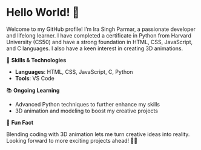 # Hello World! 🌟

Welcome to my GitHub profile! I’m Ira Singh Parmar, a passionate developer and lifelong learner. I have completed a certificate in Python from Harvard University (CS50) and have a strong foundation in HTML, CSS, JavaScript, and C languages. I also have a keen interest in creating 3D animations.

🔧 **Skills & Technologies**

- **Languages**: HTML, CSS, JavaScript, C, Python
- **Tools**: VS Code

📚 **Ongoing Learning**

- Advanced Python techniques to further enhance my skills
- 3D animation and modeling to boost my creative projects

🧩 **Fun Fact**

Blending coding with 3D animation lets me turn creative ideas into reality. Looking forward to more exciting projects ahead! 🎨🚀
